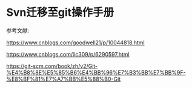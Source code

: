 # Svn迁移至git操作手册

参考文献:


https://www.cnblogs.com/goodwell21/p/10044818.html


https://www.cnblogs.com/lic309/p/6290597.html


https://git-scm.com/book/zh/v2/Git-%E4%B8%8E%E5%85%B6%E4%BB%96%E7%B3%BB%E7%BB%9F-%E8%BF%81%E7%A7%BB%E5%88%B0-Git
